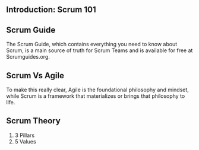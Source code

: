 ## Introduction: Scrum 101

## Scrum Guide
The Scrum Guide, which contains everything you need to know about Scrum, is a main source of truth for Scrum Teams and is available for free at Scrumguides.org.

## Scrum Vs Agile
 To make this really clear, Agile is the foundational philosophy and mindset, while Scrum is a framework that materializes or brings that philosophy to life. 
 
 ## Scrum Theory
 1. 3 Pillars
 2. 5 Values
